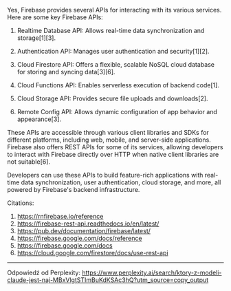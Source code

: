 Yes, Firebase provides several APIs for interacting with its various services. Here are some key Firebase APIs:

1. Realtime Database API: Allows real-time data synchronization and storage[1][3].

2. Authentication API: Manages user authentication and security[1][2].

3. Cloud Firestore API: Offers a flexible, scalable NoSQL cloud database for storing and syncing data[3][6].

4. Cloud Functions API: Enables serverless execution of backend code[1].

5. Cloud Storage API: Provides secure file uploads and downloads[2].

6. Remote Config API: Allows dynamic configuration of app behavior and appearance[3].

These APIs are accessible through various client libraries and SDKs for different platforms, including web, mobile, and server-side applications. Firebase also offers REST APIs for some of its services, allowing developers to interact with Firebase directly over HTTP when native client libraries are not suitable[6].

Developers can use these APIs to build feature-rich applications with real-time data synchronization, user authentication, cloud storage, and more, all powered by Firebase's backend infrastructure.

Citations:
1)  https://rnfirebase.io/reference
2)  https://firebase-rest-api.readthedocs.io/en/latest/
3)  https://pub.dev/documentation/firebase/latest/
4)  https://firebase.google.com/docs/reference
5)  https://firebase.google.com/docs
6)  https://cloud.google.com/firestore/docs/use-rest-api

---
Odpowiedź od Perplexity: https://www.perplexity.ai/search/ktory-z-modeli-claude-jest-naj-MBxVlgtSTImBuKdKSAc3hQ?utm_source=copy_output